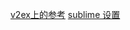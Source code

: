 [v2ex上的参考](https://www.v2ex.com/t/211675#reply79)
[sublime 设置](http://blogs.adobe.com/cantrell/archives/2012/10/using-source-code-pro-with-sublime-text-2.html)
